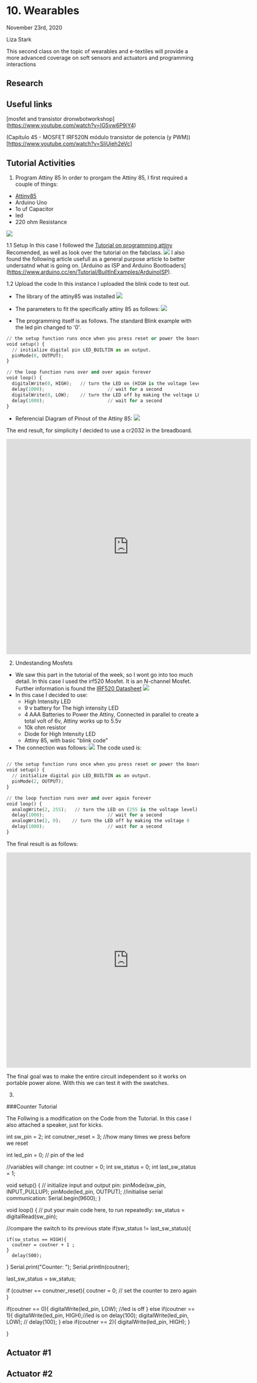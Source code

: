 # 10. Wearables

November 23rd, 2020

Liza Stark

This second class on the topic of wearables and e-textiles will provide a more advanced coverage on soft sensors and actuators and programming interactions

## Research



## Useful links


[mosfet and transistor dronwbotworkshop] (https://www.youtube.com/watch?v=IG5vw6P9iY4)

(Capítulo 45 - MOSFET IRF520N módulo transistor de potencia (y PWM)) [https://www.youtube.com/watch?v=SliUieh2eVc]
## Tutorial Activities
1. Program Attiny 85
In order to prorgam the Attiny 85, I first required a couple of things:
  *  [Attiny85](https://www.microchip.com/wwwproducts/en/ATtiny85)
  * Arduino Uno
  * 1o uf Capacitor
  * led
  * 220 ohm Resistance

![](../images/ta-w10-1.0.jpg)

1.1 Setup
  In this case I followed the [Tutorial on programming attiny](https://www.instructables.com/Program-an-ATtiny-with-Arduino/) Recomended, as well as look over the tutorial on the fabclass.
![](../images/ta-w10-1.1.JPG)
I also found the following article usefull as a general purpose article to better undersatnd what is going on.  [Arduino as ISP and Arduino Bootloaders] (https://www.arduino.cc/en/Tutorial/BuiltInExamples/ArduinoISP).

1.2 Upload the code
  In this instance I uploaded the blink code to test out.
  * The library of the attiny85 was installed
![](../images/ta-w10-1.3.JPG)
  * The parameters to fit the specifically attiny 85 as follows:
![](../images/ta-w10-1.4.JPG)

  * The programming itself is as follows. The standard Blink example with the led pin changed to '0'.
   ``` python
   // the setup function runs once when you press reset or power the board
   void setup() {
     // initialize digital pin LED_BUILTIN as an output.
     pinMode(0, OUTPUT);
   }

   // the loop function runs over and over again forever
   void loop() {
     digitalWrite(0, HIGH);   // turn the LED on (HIGH is the voltage level)
     delay(1000);                       // wait for a second
     digitalWrite(0, LOW);    // turn the LED off by making the voltage LOW
     delay(1000);                       // wait for a second
   }
   ```
   * Referencial Diagram of Pinout of the Attiny 85:
  ![](https://pinouts.net/wp-content/uploads/2020/11/1_otEn80kC9pWxOvNjfJ8F9A.jpeg)

  The end result, for simplicity I decided to use a cr2032 in the breadboard.

  <iframe src="https://vimeo.com/501037891" width="640" height="564" frameborder="0" allow="autoplay; fullscreen" allowfullscreen></iframe>

2. Undestanding Mosfets
  * We saw this part in the tutorial of the week, so I wont go into too much detail. In this case I used the irf520 Mosfet. It is an N-channel Mosfet. Further information is found the [IRF520 Datasheet](http://www.irf.com/product-info/datasheets/data/irf520.pdf)
  ![](https://components101.com/sites/default/files/component_pin/IRF520-Pinout.png)
  * In this case I decided to use:  
    * High Intensity LED
    * 9 v battery for The high intensity LED
    * 4 AAA Batteries to Power the Attiny, Connected in parallel to create a total volt of 6v, Attiny works up to 5.5v
    * 10k ohm resistor
    * Diode for High Intensity LED
    * Attiny 85, with basic "blink code"
  * The connection was follows:
![](../images/ta-w10-2.2.PNG)
The code used is:

``` python

// the setup function runs once when you press reset or power the board
void setup() {
  // initialize digital pin LED_BUILTIN as an output.
  pinMode(2, OUTPUT);
}

// the loop function runs over and over again forever
void loop() {
  analogWrite(2, 255);   // turn the LED on (255 is the voltage level)
  delay(1000);                       // wait for a second
  analogWrite(2, 0);    // turn the LED off by making the voltage 0
  delay(1000);                       // wait for a second
}

```
The final result is as follows:
  <iframe src="https://vimeo.com/501037891" width="640" height="564" frameborder="0" allow="autoplay; fullscreen" allowfullscreen></iframe>

The final goal was to make the entire circuit independent so it works on portable power alone. With this we can test it with the swatches.


3.


###Counter Tutorial  

The Follwing is a modification on the Code from the Tutorial. In this case I also attached a speaker, just for kicks.

int sw_pin = 2;
int conutner_reset = 3; //how many times we press before we reset

int led_pin = 0; // pin of the led

//variables will change:
int coutner = 0;
int sw_status = 0;
int last_sw_status = 1;


void setup() {
  // initialize input and output pin:
  pinMode(sw_pin, INPUT_PULLUP);
  pinMode(led_pin, OUTPUT);
  //initialise serial communication:
  Serial.begin(9600);
}

void loop() {
  // put your main code here, to run repeatedly:
  sw_status = digitalRead(sw_pin);

  //compare the switch to its previous state
  if(sw_status != last_sw_status){

    if(sw_status == HIGH){
      coutner = coutner + 1 ;
    }
      delay(500);
  }
 Serial.print("Counter: ");
 Serial.println(coutner);

  last_sw_status = sw_status;

  if (coutner == conutner_reset){
    coutner = 0; // set the counter to zero again
  }

  if(coutner == 0){
    digitalWrite(led_pin, LOW); //led is off
  } else if(coutner == 1){
    digitalWrite(led_pin, HIGH);//led is on
    delay(100);
    digitalWrite(led_pin, LOW); //
    delay(100);
  } else if(coutner == 2){
    digitalWrite(led_pin, HIGH);
    }

  }

###

## Actuator #1

## Actuator #2
